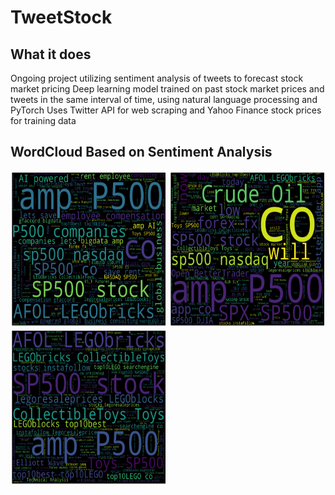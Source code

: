 # TweetStock
## What it does
Ongoing project utilizing sentiment analysis of tweets to forecast stock market pricing
Deep learning model trained on past stock market prices and tweets in the same interval of time, using natural language processing and PyTorch
Uses Twitter API for web scraping and Yahoo Finance stock prices for training data

## WordCloud Based on Sentiment Analysis
<p float="left">
<img src = "https://github.com/BabyChouSr/TweetStock/blob/main/positivewordcloud.png" width = "250" height = "250">
  <img src = "https://github.com/BabyChouSr/TweetStock/blob/main/negativewordcloud.png" width = "250" height = "250">
  <img src = "https://github.com/BabyChouSr/TweetStock/blob/main/neutralwordcloud.png" width = "250" height = "250">
</p>



